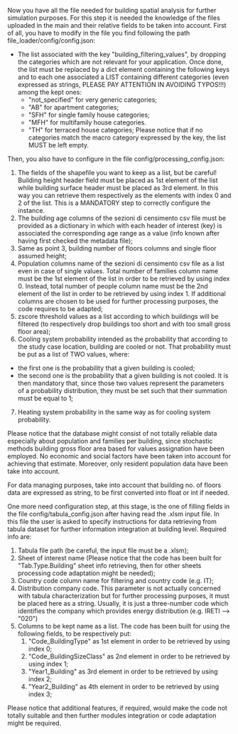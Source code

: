 Now you have all the file needed for building spatial analysis for further simulation purposes.
For this step it is needed the knowledge of the files uploaded in the main and their relative fields to be taken into account.
First of all, you have to modify in the file you find following the path file_loader/config/config.json: 

- The list associated with the key "building_filtering_values", by dropping the categories which are not relevant for your application.
Once done, the list must be replaced by a dict element containing the following keys and to each one associated a LIST containing different categories (even expressed as strings, PLEASE PAY ATTENTION IN AVOIDING TYPOS!!!) among the kept ones:
  - "not_specified" for very generic categories;
  - "AB" for apartment categories;
  - "SFH" for single family house categories;
  - "MFH" for multifamily house categories.
  - "TH" for terraced house categories;
Please notice that if no categories match the macro category expressed by the key, the list MUST be left empty.

Then, you also have to configure in the file config/processing_config.json:

1) The fields of the shapefile you want to keep as a list, but be careful! 
Building height header field must be placed as 1st element of the list while building surface header must be placed as 3rd element.
In this way you can retrieve them respectively as the elements with index 0 and 2 of the list.
This is a MANDATORY step to correctly configure the instance.
2) The building age columns of the sezioni di censimento csv file must be provided as a dictionary in which with each header of interest (key) is associated the corresponding age range as a value (info known after having first checked the metadata file); 
3) Same as point 3, building number of floors columns and single floor assumed height;
4) Population columns name of the sezioni di censimento csv file as a list even in case of single values. 
Total number of families column name must be the 1st element of the list in order to be retrieved by using index 0.
Instead, total number of people column name must be the 2nd element of the list in order to be retrieved by using index 1.
If additional columns are chosen to be used for further processing purposes, the code requires to be adapted;
5) zscore threshold values as a list according to which buildings will be filtered (to respectively drop buildings too short and with too small gross floor area);
6) Cooling system probability intended as the probability that according to the study case location, building are cooled or not.
That probability must be put as a list of TWO values, where:
- the first one is the probability that a given building is cooled;
- the second one is the probability that a given building is not cooled.
It is then mandatory that, since those two values represent the parameters of a probability distribution, they must be set such that their summation must be equal to 1;
7) Heating system probability in the same way as for cooling system probability. 

Please notice that the database might consist of not totally reliable data especially about population and families per building, since stochastic methods building gross floor area based for values assignation have been employed.
No economic and social factors have been taken into account for achieving that estimate.
Moreover, only resident population data have been take into account.

For data managing purposes, take into account that building no. of floors data are expressed as string, to be first converted into float or int if needed. 

One more need configuration step, at this stage, is the one of filling fields in the file config/tabula_config.json after having read the .xlsm input file.
In this file the user is asked to specify instructions for data retrieving from tabula dataset for further information integration at building level.
Required info are:

1) Tabula file path (be careful, the input file must be a .xlsm);
2) Sheet of interest name (Please notice that the code has been built for "Tab.Type.Building" sheet info retrieving, then for other sheets processing code adaptation might be needed);
3) Country code column name for filtering and country code (e.g. IT);
4) Distribution company code. This parameter is not actually concerned with tabula characterization but for further processing purposes, it must be placed here as a string. 
Usually, it is just a three-number code which identifies the company which provides energy distribution (e.g. IRETI --> "020")
5) Columns to be kept name as a list. The code has been built for using the following fields, to be respectively put:
   1) "Code_BuildingType" as 1st element in order to be retrieved by using index 0;
   2) "Code_BuildingSizeClass" as 2nd element in order to be retrieved by using index 1;
   3) "Year1_Building" as 3rd element in order to be retrieved by using index 2;
   4) "Year2_Building" as 4th element in order to be retrieved by using index 3;

Please notice that additional features, if required, would make the code not totally suitable and then further modules integration or code adaptation might be required.